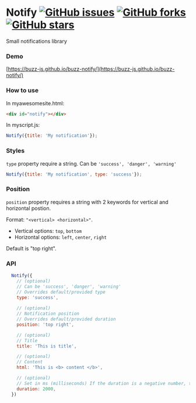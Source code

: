 # Notify [![GitHub issues](https://img.shields.io/github/issues/buzz-js/buzz-notify)](https://github.com/buzz-js/buzz-notify/issues) [![GitHub forks](https://img.shields.io/github/forks/buzz-js/buzz-notify)](https://github.com/buzz-js/buzz-notify/network) [![GitHub stars](https://img.shields.io/github/stars/buzz-js/buzz-notify)](https://github.com/buzz-js/buzz-notify/stargazers)

Small notifications library

### Demo
[https://buzz-js.github.io/buzz-notify/](https://buzz-js.github.io/buzz-notify/)

### How to use

In myawesomesite.html:
```html
<div id="notify"></div>
```

In myscript.js:
```javascript
Notify({title: 'My notification'});
```
### Styles
`type` property require a string. Can be `'success', 'danger', 'warning'`

```javascript
Notify({title: 'My notification', type: 'success'});
```

### Position

`position` property requires a string with 2 keywords for vertical and horizontal postion.

Format: `"<vertical> <horizontal>"`.

- Vertical options: `top`, `bottom`
- Horizontal options: `left`, `center`, `right`

Default is "top right".

### API

```javascript
  Notify({
    // (optional)
    // Can be 'success', 'danger', 'warning'
    // Overrides default/provided type
    type: 'success',
    
    // (optional)
    // Notification position
    // Overrides default/provided duration
    position: 'top right',

    // (optional)
    // Title
    title: 'This is title',

    // (optional)
    // Content
    html: 'This is <b> content </b>',

    // (optional)
    // Set in ms (milliseconds) If the duration is a negative number, the notification will not be removed.
    duration: 2000,
  })
```
